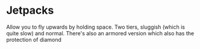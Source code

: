 # Jetpacks
Allow you to fly upwards by holding space.
Two tiers, sluggish (which is quite slow) and normal.
There's also an armored version which also has the protection of diamond
